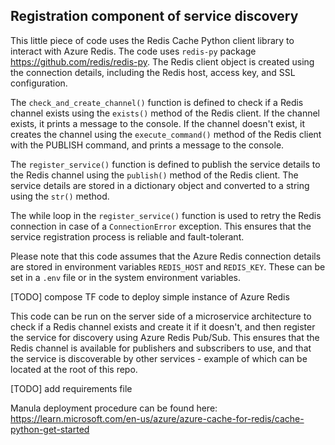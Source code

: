 ##  Registration component of service discovery


This little piece of code uses the Redis Cache Python client library to interact with Azure Redis.
The code uses `redis-py` package https://github.com/redis/redis-py.
The Redis client object is created using the connection details, including the Redis host, access key, and SSL configuration.

The `check_and_create_channel()` function is defined to check if a Redis channel exists using the `exists()` method of the Redis client.
If the channel exists, it prints a message to the console. 
If the channel doesn't exist, it creates the channel using the `execute_command()` method of the Redis client with the PUBLISH command, and prints a message to the console.

The `register_service()` function is defined to publish the service details to the Redis channel using the `publish()` method of the Redis client.
The service details are stored in a dictionary object and converted to a string using the `str()` method.

The while loop in the `register_service()` function is used to retry the Redis connection in case of a `ConnectionError` exception.
This ensures that the service registration process is reliable and fault-tolerant.

Please note that this code assumes that the Azure Redis connection details are stored in environment variables `REDIS_HOST` and `REDIS_KEY`.
These can be set in a `.env` file or in the system environment variables.

[TODO] compose TF code to deploy simple instance of Azure Redis

This code can be run on the server side of a microservice architecture to check if a Redis channel exists and create it if it doesn't, and then register the service for discovery using Azure Redis Pub/Sub.
This ensures that the Redis channel is available for publishers and subscribers to use, and that the service is discoverable by other services - example of which can be located at the root of this repo.

[TODO] add requirements file

Manula deployment procedure can be found here: https://learn.microsoft.com/en-us/azure/azure-cache-for-redis/cache-python-get-started
